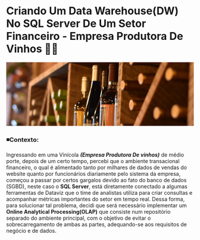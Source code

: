# Criando Um Data Warehouse(DW) No SQL Server De Um Setor Financeiro - Empresa Produtora De Vinhos 💱🍇
![Alt ou título da imagem](https://github.com/Philippeizidorio/CriandoDW_SQLEMPVinicola/blob/main/wineryfinan.png)

### ◾Contexto:
Ingressando em uma Vinícola ___(Empresa Produtora De vinhos)___ de médio porte, depois de um certo tempo, percebi que o ambiente transacional financeiro, o qual é alimentado tanto por milhares de dados de vendas do website quanto por funcionários diariamente pelo sistema da empresa, começou a passar por certos gargalos devido ao fato do banco de dados (SGBD), neste caso o __SQL Server__, está diretamente conectado a algumas ferramentas de Dataviz que o time de analistas utiliza para criar consultas e acompanhar métricas importantes do setor em tempo real. Dessa forma, para solucionar tal problema, decidi que será necessário implementar um __Online Analytical Processing(OLAP)__ que consiste num repositório separado do ambiente principal, com o objetivo de evitar o sobrecarregamento de ambas as partes, adequando-se aos requisitos de negócio e de dados. 
